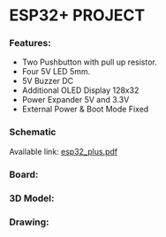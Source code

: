 # ESP32+ PROJECT

### Features:
- Two Pushbutton with pull up resistor.
- Four 5V LED 5mm.
- 5V Buzzer DC
- Additional OLED Display 128x32
- Power Expander 5V and 3.3V
- External Power & Boot Mode Fixed
  
### Schematic
Available link: [esp32_plus.pdf](https://github.com/user-attachments/files/19267839/esp32_plus.pdf)

### Board:

### 3D Model:

### Drawing:

